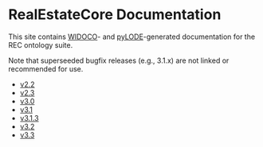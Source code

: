 # RealEstateCore Documentation

This site contains [WIDOCO](https://github.com/dgarijo/Widoco)- and [pyLODE](https://github.com/RDFLib/pyLODE)-generated documentation for the REC ontology suite.

Note that superseeded bugfix releases (e.g., 3.1.x) are not linked or recommended for use.

* [v2.2](2.2/)
* [v2.3](2.3/)
* [v3.0](3.0/)
* [v3.1](3.1/)
* [v3.1.3](3.1.3/)
* [v3.2](3.2/)
* [v3.3](3.3/)